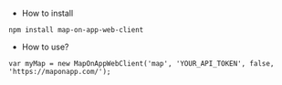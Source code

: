 - How to install
```
npm install map-on-app-web-client
```

- How to use?
```
var myMap = new MapOnAppWebClient('map', 'YOUR_API_TOKEN', false, 'https://maponapp.com/');
```